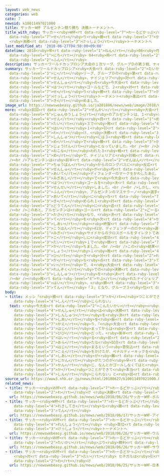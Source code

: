 ```yaml
---
layout: web_news
categories: web
cate: 7
newsid: k10011497021000
title: サッカーW杯 アルゼンチン競り勝ち 決勝トーナメントへ
title_with_ruby: サッカー<ruby>W杯<rt data-ruby-level="7">わーるどかっぷ</rt></ruby> アルゼンチン<ruby>競<rt
  data-ruby-level="7">せ</rt></ruby>り<ruby>勝<rt data-ruby-level="7">か</rt></ruby>ち
  <ruby>決勝<rt data-ruby-level="3">けっしょう</rt></ruby>トーナメントへ
last_modified_at: '2018-06-27T04:58:00+09:00'
datetime: 2018<ruby>年<rt data-ruby-level="1">ねん</rt></ruby>06<ruby>月<rt data-ruby-level="1">がつ</rt></ruby>27<ruby>日<rt
  data-ruby-level="1">にち</rt></ruby> 04<ruby>時<rt data-ruby-level="2">じ</rt></ruby>58<ruby>分<rt
  data-ruby-level="2">ふん</rt></ruby>
description: サッカーワールドカップロシア大会の１次リーグ、グループＤの第３戦、ナイジェリア対アルゼンチンは、アルゼンチンがエースのメッシ選手の今大会初ゴールなどで、２対１で競り勝ち、決勝トーナメント進出を決めました。
summary: サッカーワールドカップロシア<ruby>大会<rt data-ruby-level="2">たいかい</rt></ruby>の１<ruby>次<rt
  data-ruby-level="3">じ</rt></ruby>リーグ、グループＤの<ruby>第<rt data-ruby-level="3">だい</rt></ruby>３<ruby>戦<rt
  data-ruby-level="4">せん</rt></ruby>、ナイジェリア<ruby>対<rt data-ruby-level="3">たい</rt></ruby>アルゼンチンは、アルゼンチンがエースのメッシ<ruby>選手<rt
  data-ruby-level="4">せんしゅ</rt></ruby>の<ruby>今大会<rt data-ruby-level="2">こんたいかい</rt></ruby><ruby>初<rt
  data-ruby-level="4">はつ</rt></ruby>ゴールなどで、２<ruby>対<rt data-ruby-level="3">たい</rt></ruby>１で<ruby>競<rt
  data-ruby-level="7">せ</rt></ruby>り<ruby>勝<rt data-ruby-level="7">か</rt></ruby>ち、<ruby>決勝<rt
  data-ruby-level="3">けっしょう</rt></ruby>トーナメント<ruby>進出<rt data-ruby-level="3">しんしゅつ</rt></ruby>を<ruby>決<rt
  data-ruby-level="3">き</rt></ruby>めました。
image_url: https://newswebeasy.github.io/ja201806/news/web/image/2018/06/27/K10011497021_1806270803_1806270806_01_02.jpg
more: <ruby>前回<rt data-ruby-level="2">ぜんかい</rt></ruby><ruby>大会<rt data-ruby-level="2">たいかい</rt></ruby><ruby>準優勝<rt
  data-ruby-level="6">じゅんゆうしょう</rt></ruby>のアルゼンチンは、１<ruby>次<rt data-ruby-level="3">じ</rt></ruby>リーグの２<ruby>戦<rt
  data-ruby-level="4">せん</rt></ruby><ruby>目<rt data-ruby-level="1">め</rt></ruby>でクロアチアに０<ruby>対<rt
  data-ruby-level="3">たい</rt></ruby>３で<ruby>敗<rt data-ruby-level="4">やぶ</rt></ruby>れて１<ruby>敗<rt
  data-ruby-level="4">はい</rt></ruby>１<ruby>引<rt data-ruby-level="2">ひ</rt></ruby>き<ruby>分<rt
  data-ruby-level="2">わ</rt></ruby>け、<ruby>決勝<rt data-ruby-level="3">けっしょう</rt></ruby>トーナメント<ruby>進出<rt
  data-ruby-level="3">しんしゅつ</rt></ruby>には３<ruby>戦<rt data-ruby-level="4">せん</rt></ruby><ruby>目<rt
  data-ruby-level="1">め</rt></ruby>で<ruby>勝<rt data-ruby-level="3">か</rt></ruby>つことが<ruby>条件<rt
  data-ruby-level="5">じょうけん</rt></ruby>となっていました。<br /><br />26<ruby>日<rt data-ruby-level="1">にち</rt></ruby>にサンクトペテルブルクで<ruby>行<rt
  data-ruby-level="2">おこな</rt></ruby>われた３<ruby>戦<rt data-ruby-level="4">せん</rt></ruby><ruby>目<rt
  data-ruby-level="1">め</rt></ruby>で、ナイジェリアと<ruby>対戦<rt data-ruby-level="4">たいせん</rt></ruby>しました。<br
  /><br />アルゼンチンは<ruby>前半<rt data-ruby-level="2">ぜんはん</rt></ruby>14<ruby>分<rt data-ruby-level="2">ふん</rt></ruby>に<ruby>中盤<rt
  data-ruby-level="7">ちゅうばん</rt></ruby>からのロングパスに<ruby>反応<rt data-ruby-level="5">はんのう</rt></ruby>したエースのメッシ<ruby>選手<rt
  data-ruby-level="4">せんしゅ</rt></ruby>が<ruby>巧<rt data-ruby-level="7">たく</rt></ruby>みなトラップで<ruby>相手<rt
  data-ruby-level="3">あいて</rt></ruby>ディフェンダーのマークをかわしたあと、<ruby>最後<rt data-ruby-level="4">さいご</rt></ruby>は<ruby>右足<rt
  data-ruby-level="1">みぎあし</rt></ruby>で<ruby>今大会<rt data-ruby-level="2">こんたいかい</rt></ruby><ruby>初<rt
  data-ruby-level="4">はつ</rt></ruby>ゴールを<ruby>決<rt data-ruby-level="3">き</rt></ruby>めて<ruby>先制<rt
  data-ruby-level="5">せんせい</rt></ruby>しました。<br /><br />しかし、<ruby>後半<rt data-ruby-level="2">こうはん</rt></ruby>6<ruby>分<rt
  data-ruby-level="2">ふん</rt></ruby>、アルゼンチンのマスケラーノ<ruby>選手<rt data-ruby-level="4">せんしゅ</rt></ruby>のファウルで<ruby>相手<rt
  data-ruby-level="3">あいて</rt></ruby>に<ruby>与<rt data-ruby-level="7">あた</rt></ruby>えたペナルティーキックを<ruby>決<rt
  data-ruby-level="3">き</rt></ruby>められ１<ruby>対<rt data-ruby-level="3">たい</rt></ruby>１の<ruby>同点<rt
  data-ruby-level="2">どうてん</rt></ruby>に<ruby>追<rt data-ruby-level="3">お</rt></ruby>いつかれました。<br
  /><br />このあと、アルゼンチンは<ruby>ゴール<rt data-ruby-level="2">ごーる</rt></ruby><ruby>前<rt data-ruby-level="2">まえ</rt></ruby>でミスが<ruby>重<rt
  data-ruby-level="3">かさ</rt></ruby>なり、<ruby>決<rt data-ruby-level="3">き</rt></ruby>め<ruby>手<rt
  data-ruby-level="3">て</rt></ruby>を<ruby>欠<rt data-ruby-level="4">か</rt></ruby>きましたが、<ruby>試合<rt
  data-ruby-level="4">しあい</rt></ruby><ruby>終盤<rt data-ruby-level="7">しゅうばん</rt></ruby>の<ruby>後半<rt
  data-ruby-level="2">こうはん</rt></ruby>41分、ディフェンダーのロホ<ruby>選手<rt data-ruby-level="4">せんしゅ</rt></ruby>が、<ruby>右<rt
  data-ruby-level="1">みぎ</rt></ruby>サイドからのクロスボールをダイレクトであわせて<ruby>勝<rt data-ruby-level="7">か</rt></ruby>ち<ruby>越<rt
  data-ruby-level="7">こ</rt></ruby>しに<ruby>成功<rt data-ruby-level="4">せいこう</rt></ruby>し、このまま２<ruby>対<rt
  data-ruby-level="3">たい</rt></ruby>１で<ruby>競<rt data-ruby-level="7">せ</rt></ruby>り<ruby>勝<rt
  data-ruby-level="7">か</rt></ruby>ちました。<br /><br />この<ruby>結果<rt data-ruby-level="4">けっか</rt></ruby>、アルゼンチンは、１<ruby>勝<rt
  data-ruby-level="3">しょう</rt></ruby>１<ruby>敗<rt data-ruby-level="4">はい</rt></ruby>１<ruby>引<rt
  data-ruby-level="2">ひ</rt></ruby>き<ruby>分<rt data-ruby-level="2">わ</rt></ruby>けで、<ruby>勝<rt
  data-ruby-level="3">か</rt></ruby>ち<ruby>点<rt data-ruby-level="3">てん</rt></ruby>「４」としてグループ２<ruby>位<rt
  data-ruby-level="4">い</rt></ruby>で、４<ruby>大会<rt data-ruby-level="2">たいかい</rt></ruby><ruby>連続<rt
  data-ruby-level="4">れんぞく</rt></ruby>での<ruby>決勝<rt data-ruby-level="3">けっしょう</rt></ruby>トーナメント<ruby>進出<rt
  data-ruby-level="3">しんしゅつ</rt></ruby>を<ruby>決<rt data-ruby-level="3">き</rt></ruby>めました。<br
  /><br /><ruby>敗<rt data-ruby-level="4">やぶ</rt></ruby>れたナイジェリアは１<ruby>勝<rt data-ruby-level="3">しょう</rt></ruby>２<ruby>敗<rt
  data-ruby-level="4">はい</rt></ruby>、<ruby>勝<rt data-ruby-level="3">か</rt></ruby>ち<ruby>点<rt
  data-ruby-level="3">てん</rt></ruby>「３」となり、グループ３<ruby>位<rt data-ruby-level="4">い</rt></ruby>でした。
body:
- title: メッシ「<ruby>勝<rt data-ruby-level="3">か</rt></ruby>つことができて<ruby>本当<rt data-ruby-level="2">ほんとう</rt></ruby>に<ruby>信<rt
    data-ruby-level="4">しん</rt></ruby>じられない」
  text: <ruby>今大会<rt data-ruby-level="2">こんたいかい</rt></ruby><ruby>初<rt data-ruby-level="4">はつ</rt></ruby>ゴールをあげたアルゼンチンのメッシ<ruby>選手<rt
    data-ruby-level="4">せんしゅ</rt></ruby>は<ruby>決勝<rt data-ruby-level="3">けっしょう</rt></ruby>トーナメント<ruby>進出<rt
    data-ruby-level="3">しんしゅつ</rt></ruby>を<ruby>決<rt data-ruby-level="3">き</rt></ruby>めた<ruby>試合<rt
    data-ruby-level="4">しあい</rt></ruby>を<ruby>振<rt data-ruby-level="7">ふ</rt></ruby>り<ruby>返<rt
    data-ruby-level="7">かえ</rt></ruby>り、「<ruby>大会<rt data-ruby-level="2">たいかい</rt></ruby>が<ruby>始<rt
    data-ruby-level="3">はじ</rt></ruby>まってからは<ruby>苦<rt data-ruby-level="3">くる</rt></ruby>しい<ruby>日々<rt
    data-ruby-level="1">ひび</rt></ruby>だった。<ruby>後半<rt data-ruby-level="2">こうはん</rt></ruby>に<ruby>入<rt
    data-ruby-level="1">はい</rt></ruby>る<ruby>前<rt data-ruby-level="2">まえ</rt></ruby>にまた<ruby>新<rt
    data-ruby-level="2">あら</rt></ruby>たな<ruby>試合<rt data-ruby-level="4">しあい</rt></ruby>が<ruby>始<rt
    data-ruby-level="3">はじ</rt></ruby>まるという<ruby>意気込<rt data-ruby-level="7">いきご</rt></ruby>みでいこうと<ruby>声<rt
    data-ruby-level="2">こえ</rt></ruby>をかけたが、ペナルティーキックを<ruby>決<rt data-ruby-level="3">き</rt></ruby>められてから、<ruby>試合<rt
    data-ruby-level="4">しあい</rt></ruby>が<ruby>難<rt data-ruby-level="6">むずか</rt></ruby>しくなった。<ruby>時間<rt
    data-ruby-level="2">じかん</rt></ruby>がたつのが<ruby>早<rt data-ruby-level="1">はや</rt></ruby>く<ruby>感<rt
    data-ruby-level="3">かん</rt></ruby>じ、なんとかゴールしなくてはと<ruby>思<rt data-ruby-level="2">おも</rt></ruby>っていた。<ruby>勝<rt
    data-ruby-level="3">か</rt></ruby>つことができて<ruby>本当<rt data-ruby-level="2">ほんとう</rt></ruby>に<ruby>信<rt
    data-ruby-level="4">しん</rt></ruby>じられない」と<ruby>話<rt data-ruby-level="2">はな</rt></ruby>していました。
source_url: https://www3.nhk.or.jp/news/html/20180627/k10011497021000.html
related_news:
- title: サッカー<ruby>Ｗ杯<rt data-ruby-level="7">わーるどかっぷ</rt></ruby> ポルトガル<ruby>引<rt data-ruby-level="2">ひ</rt></ruby>き<ruby>分<rt
    data-ruby-level="2">わ</rt></ruby>け <ruby>決勝<rt data-ruby-level="3">けっしょう</rt></ruby>トーナメントへ
  url: https://newswebeasy.github.io/news/web/2018/06/26/サッカーW杯-ポルトガル引き分け-決勝トーナメントへ
- title: サッカー<ruby>W杯<rt data-ruby-level="7">わーるどかっぷ</rt></ruby> アイスランドが<ruby>歴史的<rt
    data-ruby-level="4">れきしてき</rt></ruby>な<ruby>勝<rt data-ruby-level="3">か</rt></ruby>ち<ruby>点<rt
    data-ruby-level="3">てん</rt></ruby>
  url: https://newswebeasy.github.io/news/web/2018/06/17/サッカーW杯-アイスランドが歴史的な勝ち点
- title: サッカー<ruby>Ｗ杯<rt data-ruby-level="7">わーるどかっぷ</rt></ruby> ウルグアイ３<ruby>連勝<rt
    data-ruby-level="4">れんしょう</rt></ruby> <ruby>首位<rt data-ruby-level="4">しゅい</rt></ruby>で<ruby>決勝<rt
    data-ruby-level="3">けっしょう</rt></ruby>トーナメントへ
  url: https://newswebeasy.github.io/news/web/2018/06/26/サッカーW杯-ウルグアイ3連勝-首位で決勝トーナメントへ
- title: サッカー<ruby>Ｗ杯<rt data-ruby-level="7">わーるどかっぷ</rt></ruby> サウジアラビア６<ruby>大会<rt
    data-ruby-level="2">たいかい</rt></ruby>ぶり<ruby>勝利<rt data-ruby-level="4">しょうり</rt></ruby>
  url: https://newswebeasy.github.io/news/web/2018/06/26/サッカーW杯-サウジアラビア6大会ぶり勝利
- title: サッカー<ruby>Ｗ杯<rt data-ruby-level="7">わーるどかっぷ</rt></ruby> <ruby>日本<rt data-ruby-level="1">にっぽん</rt></ruby>
    <ruby>対<rt data-ruby-level="3">たい</rt></ruby> セネガルは<ruby>引<rt data-ruby-level="2">ひ</rt></ruby>き<ruby>分<rt
    data-ruby-level="2">わ</rt></ruby>け
  url: https://newswebeasy.github.io/news/web/2018/06/25/サッカーW杯-日本-対-セネガルは引き分け
...
```

